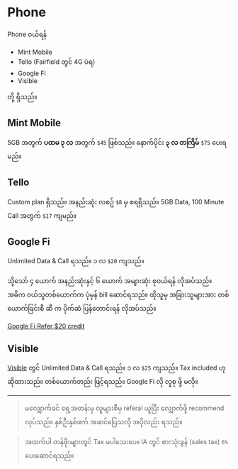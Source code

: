 # Phone

Phone ဝယ်ရန်

- Mint Mobile
- Tello (Fairfield တွင် 4G ပဲရ)
- Google Fi
- Visible

တို့ ရှိသည်။

## Mint Mobile

5GB အတွက် **ပထမ ၃ လ** အတွက် `$45` ဖြစ်သည်။ နောက်ပိုင်း **၃ လ တကြိမ်** `$75` ပေးရမည်။

## Tello

Custom plan ရှိသည်။ အနည်းဆုံး လစဥ် `$8` မှ စရရှိသည်။ 5GB Data, 100 Minute Call အတွက် `$17` ကျမည်။

## Google Fi

Unlimited Data & Call ရသည်။ ၁ လ `$20` ကျသည်။ 

သို့သော်
၄ ယောက် အနည်းဆုံးနှင့် ၆ ယောက် အများဆုံး စုဝယ်ရန် လိုအပ်သည်။​ အဓိက ဝယ်သူတစ်ယောက်က ပုံမှန် bill ဆောင်ရသည်။​ ထိုသူမှ​ အခြားသူများအား တစ်ယောက်ခြင်းစီ ဆီ က ပိုက်ဆံ ပြန်တောင်းရန် လိုအပ်သည်။

[Google Fi Refer $20 credit](https://g.co/fi/r/Y4T5XK)

## Visible

[Visible](https://www.visible.com/) တွင် Unlimited Data & Call ရသည်။ ၁ လ `$25` ကျသည်။ Tax included ဟု ဆိုထားသည်။ တစ်ယောက်တည်း ဖြင့်ရသည်။ Google Fi လို လူစု ဖို့ မလို။


---
> မလျှောက်ခင် ရှေ့အတန်းမှ​ လူများစီမှ referal ယူပြီး လျှောက်ဖို့ recommend လုပ်သည်။ နှစ်ဦးနှစ်ဖက် အဆင်ပြေသလို အပိုလည်း ရသည်။

> အထက်ပါ တန်ဖိုးများတွင် Tax မပါသေးပေ။ IA တွင် စားသုံးခွန် (sales tax) `6%` ပေးဆောင်ရသည်။

